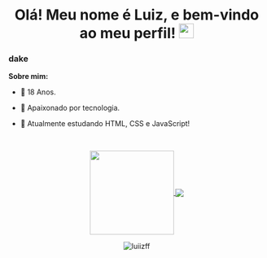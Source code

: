 <!-- Texto em cima -->
<h1 align="center"> Olá! Meu nome é Luiz, e bem-vindo ao meu perfil! <img src="https://raw.githubusercontent.com/luiizff/luiizff/main/master/Assets/Hi.gif" width="29px"></h1>

### dake

**Sobre mim:** 
- 🎂 18 Anos.

- 💚 Apaixonado por tecnologia.
- 🔭 Atualmente estudando HTML, CSS e JavaScript!
<br>
<!-- Caixa de status -->
<p align="center">
  <a href="https://github.com/anuraghazra/github-readme-stats">
    <img
      align="center"
      height="165"
      src="https://github-readme-stats.vercel.app/api?username=luiizff&count_private=true&show_icons=true&custom_title=Github%20Status&hide=issues"
    />
  </a>
  <a href="https://github.com/anuraghazra/github-readme-stats">
    <img
      align="center"
      src="https://github-readme-stats.vercel.app/api/top-langs/?username=luiizff&layout=compact&custom_title=Linguagens%20mais%20usadas"
    />
  </a>
</p>


<!-- Contator de visitas -->
<p align="center"> <img src="https://komarev.com/ghpvc/?username=luiizff&label=Visitas&color=9a07df&style=flat" alt="luiizff" /> </p>


<!-- COBRINHA
##
![snake gif](https://github.com/luiizff/luiizff/blob/output/github-contribution-grid-snake.svg)
-->
